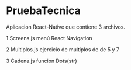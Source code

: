 # PruebaTecnica

Aplicacion React-Native que contiene 3 archivos.

1 Screens.js menú React Navigation

2 Multiplos.js ejercicio de multiplos de de 5 y 7 

3 Cadena.js funcion Dots(str) 
